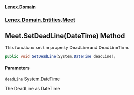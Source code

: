 #### [Lenex.Domain](index.md 'index')
### [Lenex.Domain.Entities](Lenex.Domain.Entities.md 'Lenex.Domain.Entities').[Meet](Lenex.Domain.Entities.Meet.md 'Lenex.Domain.Entities.Meet')

## Meet.SetDeadLine(DateTime) Method

This functions set the property DeadLine and DeadLineTime.

```csharp
public void SetDeadLine(System.DateTime deadLine);
```
#### Parameters

<a name='Lenex.Domain.Entities.Meet.SetDeadLine(System.DateTime).deadLine'></a>

`deadLine` [System.DateTime](https://docs.microsoft.com/en-us/dotnet/api/System.DateTime 'System.DateTime')

The DeadLine as DateTime